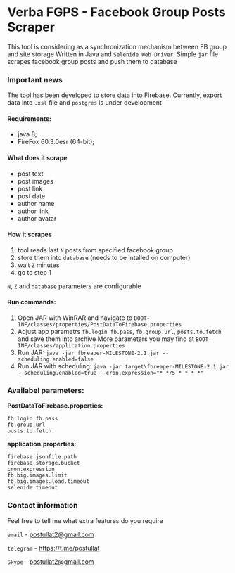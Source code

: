 # Verba FGPS - Facebook Group Posts Scraper


This tool is considering as a synchronization mechanism between FB group and site storage
Written in Java and `Selenide Web Driver`. Simple `jar` file scrapes facebook group posts and push them to database

### Important news
The tool has been developed to store data into Firebase.
Currently, export data into `.xsl` file and `postgres` is under development
  
#### Requirements:  
- java 8;   
- FireFox 60.3.0esr (64-bit);  
 

#### What does it scrape
- post text
- post images
- post link
- post date
- author name
- author link
- author avatar

#### How it scrapes
1. tool reads last `N` posts from specified facebook group
2. store them into `database` (needs to be intalled on computer)
3. wait `Z` minutes 
4. go to step 1

`N`, `Z` and `database` parameters are configurable

#### Run commands: 

 1. Open JAR with WinRAR and navigate to `BOOT-INF/classes/properties/PostDataToFirebase.properties`
 2. Adjust app parametrs `fb.login fb.pass`, `fb.group.url`, `posts.to.fetch` and save them into archive
	More parameters you may find at `BOOT-INF/classes/application.properties`
 3. Run JAR: `java -jar fbreaper-MILESTONE-2.1.jar --scheduling.enabled=false`
 4. Run JAR with scheduling: `java -jar target\fbreaper-MILESTONE-2.1.jar --scheduling.enabled=true --cron.expression="* */5 * * * *"`
 
### Availabel parameters:  
  
**PostDataToFirebase.properties:**  
 
    fb.login fb.pass   
    fb.group.url
    posts.to.fetch 
     
**application.properties:**  
 
    firebase.jsonfile.path
    firebase.storage.bucket
    cron.expression
    fb.big.images.limit
    fb.big.images.load.timeout
    selenide.timeout


### Contact information
Feel free to tell me what extra features do you require

`email` - postullat2@gmail.com

`telegram` - https://t.me/postullat

`Skype` - postullat2@gmail.com
